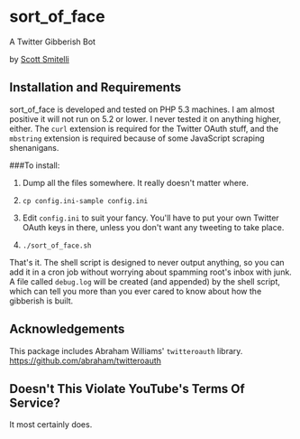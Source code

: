 sort\_of\_face
==============

A Twitter Gibberish Bot

by [Scott Smitelli](mailto:scott@smitelli.com)

Installation and Requirements
-----------------------------

sort\_of\_face is developed and tested on PHP 5.3 machines. I am almost positive
it will not run on 5.2 or lower. I never tested it on anything higher, either.
The `curl` extension is required for the Twitter OAuth stuff, and the `mbstring`
extension is required because of some JavaScript scraping shenanigans.

###To install:

1.  Dump all the files somewhere. It really doesn't matter where.

2.  `cp config.ini-sample config.ini`

3.  Edit `config.ini` to suit your fancy. You'll have to put your own Twitter
    OAuth keys in there, unless you don't want any tweeting to take place.

4.  `./sort_of_face.sh`

That's it. The shell script is designed to never output anything, so you can add
it in a cron job without worrying about spamming root's inbox with junk. A file
called `debug.log` will be created (and appended) by the shell script, which can
tell you more than you ever cared to know about how the gibberish is built.

Acknowledgements
----------------

This package includes Abraham Williams' `twitteroauth` library.
<https://github.com/abraham/twitteroauth>

Doesn't This Violate YouTube's Terms Of Service?
------------------------------------------------

It most certainly does.

